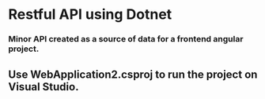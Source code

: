 # Restful API using Dotnet
### Minor API created as a source of data for a frontend angular project.
## Use WebApplication2.csproj to run the project on Visual Studio.